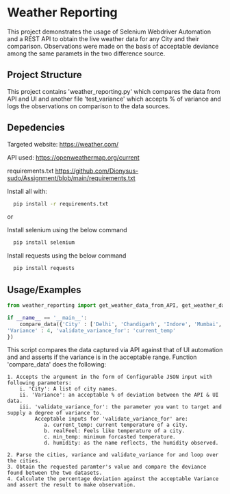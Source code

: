 
# Weather Reporting

This project demonstrates the usage of Selenium Webdriver Automation and a REST API to obtain the live weather data for any City and their comparison.
Observations were made on the basis of acceptable deviance among the same paramets in the two difference source.







## Project Structure

This project contains 'weather_reporting.py' which compares the data from API and UI and another file 'test_variance' which accepts % of variance and logs the observations on comparison to the data sources.

## Depedencies

Targeted website: https://weather.com/

API used: https://openweathermap.org/current

requirements.txt https://github.com/Dionysus-sudo/Assignment/blob/main/requirements.txt

Install all with: 

```bash
  pip install -r requirements.txt
```
or 

Install selenium using the below command

```bash
  pip install selenium
```

Install requests using the below command

```bash
  pip install requests
```





## Usage/Examples

```python
from weather_reporting import get_weather_data_from_API, get_weather_data_from_UI

if __name__ == '__main__':
    compare_data({'City' : ['Delhi', 'Chandigarh', 'Indore', 'Mumbai', 'Kolkata', 'Texas', 'Shahjahanpur'],
'Variance' : 4, 'validate_variance_for': 'current_temp'
})
```
  

This script compares the data captured via API against that of UI automation and and asserts if the variance is in the acceptable range.
Function 'compare_data' does the following:

    1. Accepts the argument in the form of Configurable JSON input with following parameters:
        i. 'City': A list of city names.
        ii. 'Variance': an acceptable % of deviation between the API & UI data.
        iii. 'validate_variance_for': the parameter you want to target and supply a degree of variance to.
             Acceptable inputs for 'validate_variance_for' are:
                a. current_temp: current temperature of a city.
                b. realFeel: Feels like temperature of a city.
                c. min_temp: minimum forcasted temperature.
                d. humidity: as the name reflects, the humidity observed.

    2. Parse the cities, variance and validate_variance for and loop over the cities.
    3. Obtain the requested paramter's value and compare the deviance found between the two datasets.
    4. Calculate the percentage deviation against the acceptable Variance and assert the result to make observation.
